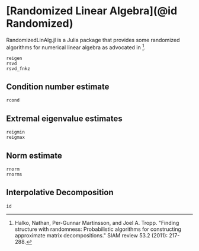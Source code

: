 # [Randomized Linear Algebra](@id Randomized)

RandomizedLinAlg.jl is a Julia package that provides some randomized algorithms for numerical linear algebra as advocated in [^Halko2011].

```@docs
reigen
rsvd
rsvd_fnkz
```

## Condition number estimate

```@docs
rcond
```

## Extremal eigenvalue estimates

```@docs
reigmin
reigmax
```

## Norm estimate

```@docs
rnorm
rnorms
```

## Interpolative Decomposition

```@docs
id
```

[^Halko2011]: Halko, Nathan, Per-Gunnar Martinsson, and Joel A. Tropp. "Finding structure with randomness: Probabilistic algorithms for constructing approximate matrix decompositions." SIAM review 53.2 (2011): 217-288.

[^Dixon1983]: Dixon, John D. "Estimating extremal eigenvalues and condition numbers of matrices." SIAM Journal on Numerical Analysis 20.4 (1983): 812-814.

[^Liberty2007]: Liberty, Edo, et al. "Randomized algorithms for the low-rank approximation of matrices." Proceedings of the National Academy of Sciences 104.51 (2007): 20167-20172.